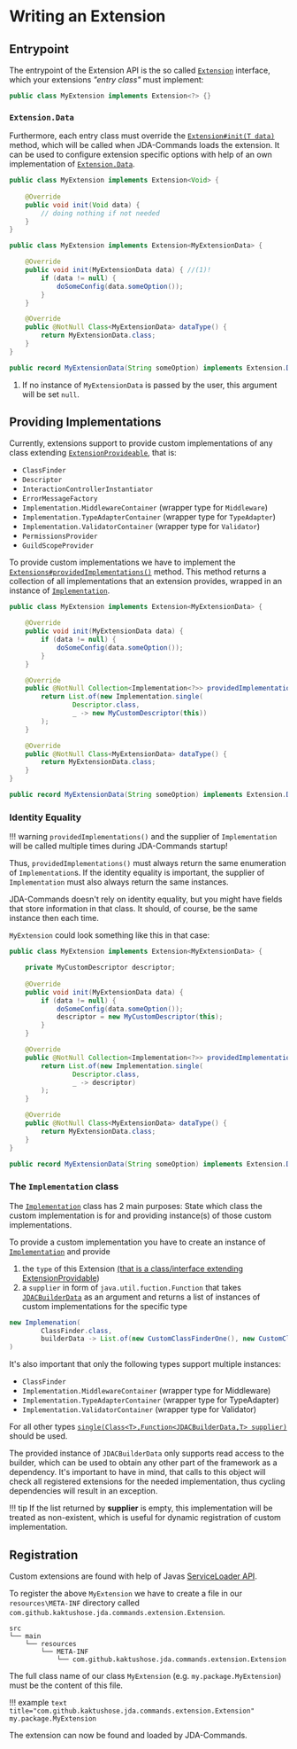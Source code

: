 # Writing an Extension

## Entrypoint

The entrypoint of the Extension API is the so called
[`Extension`](https://kaktushose.github.io/jda-commands/javadocs/4/io.github.kaktushose.jda.commands.core/com/github/kaktushose/jda/commands/extension/Extension.html)
interface, which your extensions _"entry class"_ must implement:

```java
public class MyExtension implements Extension<?> {}
```

### `Extension.Data`

Furthermore, each entry class must override the [`Extension#init(T data)`](https://kaktushose.github.io/jda-commands/javadocs/4/io.github.kaktushose.jda.commands.core/com/github/kaktushose/jda/commands/extension/Extension.html#init(T)) method,
which will be called when JDA-Commands loads the extension. It can be used to configure extension specific options with help of
an own implementation of
[`Extension.Data`](https://kaktushose.github.io/jda-commands/javadocs/4/io.github.kaktushose.jda.commands.core/com/github/kaktushose/jda/commands/extension/Extension.Data.html).

```java
public class MyExtension implements Extension<Void> {
    
    @Override
    public void init(Void data) {
        // doing nothing if not needed
    }
}

public class MyExtension implements Extension<MyExtensionData> {

    @Override
    public void init(MyExtensionData data) { //(1)!
        if (data != null) {
            doSomeConfig(data.someOption());
        }
    }

    @Override
    public @NotNull Class<MyExtensionData> dataType() {
        return MyExtensionData.class;
    }
}

public record MyExtensionData(String someOption) implements Extension.Data {}
```

1. If no instance of `MyExtensionData` is passed by the user, this argument will be set `null`.

## Providing Implementations
Currently, extensions support to provide custom implementations of any class extending
[`ExtensionProvideable`](https://kaktushose.github.io/jda-commands/javadocs/4/io.github.kaktushose.jda.commands.core/com/github/kaktushose/jda/commands/extension/Implementation.ExtensionProvidable.html),
that is:

- `ClassFinder`
- `Descriptor`
- `InteractionControllerInstantiator`
- `ErrorMessageFactory`
- `Implementation.MiddlewareContainer` (wrapper type for `Middleware`)
- `Implementation.TypeAdapterContainer` (wrapper type for `TypeAdapter`)
- `Implementation.ValidatorContainer` (wrapper type for `Validator`)
- `PermissionsProvider`
- `GuildScopeProvider`

To provide custom implementations we have to implement the [`Extensions#providedImplementations()`](https://kaktushose.github.io/jda-commands/javadocs/4/io.github.kaktushose.jda.commands.core/com/github/kaktushose/jda/commands/extension/Extension.html#providedImplementations()) method.
This method returns a collection of all implementations that an extension provides, wrapped in an instance of
[`Implementation`](https://kaktushose.github.io/jda-commands/javadocs/4/io.github.kaktushose.jda.commands.core/com/github/kaktushose/jda/commands/extension/Implementation.html).

```java
public class MyExtension implements Extension<MyExtensionData> {

    @Override
    public void init(MyExtensionData data) {
        if (data != null) {
            doSomeConfig(data.someOption());
        }
    }

    @Override
    public @NotNull Collection<Implementation<?>> providedImplementations() {
        return List.of(new Implementation.single(
                Descriptor.class,
                _ -> new MyCustomDescriptor(this))
        );
    }

    @Override
    public @NotNull Class<MyExtensionData> dataType() {
        return MyExtensionData.class;
    }
}

public record MyExtensionData(String someOption) implements Extension.Data {}
```

### Identity Equality
!!! warning
    `providedImplementations()` and the supplier of `Implementation` will be called
    multiple times during JDA-Commands startup!

Thus, `providedImplementations()` must always return the same enumeration of `Implementation`s. If the identity 
equality is important, the supplier of `Implementation` must also always return the same instances.

JDA-Commands doesn't rely on identity equality, but you might have fields that store information in that class.
It should, of course, be the same instance then each time. 

`MyExtension` could look something like this in that case:

```java
public class MyExtension implements Extension<MyExtensionData> {

    private MyCustomDescriptor descriptor;
    
    @Override
    public void init(MyExtensionData data) {
        if (data != null) {
            doSomeConfig(data.someOption());
            descriptor = new MyCustomDescriptor(this);
        }
    }

    @Override
    public @NotNull Collection<Implementation<?>> providedImplementations() {
        return List.of(new Implementation.single(
                Descriptor.class,
                _ -> descriptor)
        );
    }

    @Override
    public @NotNull Class<MyExtensionData> dataType() {
        return MyExtensionData.class;
    }
}

public record MyExtensionData(String someOption) implements Extension.Data {}
```

### The `Implementation` class
The [`Implementation`](https://kaktushose.github.io/jda-commands/javadocs/4/io.github.kaktushose.jda.commands.core/com/github/kaktushose/jda/commands/extension/Implementation.html)
class has 2 main purposes: State which class the custom implementation is for and providing instance(s) of those custom implementations.

To provide a custom implementation you have to create an instance of [`Implementation`](https://kaktushose.github.io/jda-commands/javadocs/4/io.github.kaktushose.jda.commands.core/com/github/kaktushose/jda/commands/extension/Implementation.html) and provide

1. the `type` of this Extension [(that is a class/interface extending ExtensionProvidable](#providing-implementations))
2. a `supplier` in form of `java.util.fuction.Function` that takes
  [`JDACBuilderData`](https://kaktushose.github.io/jda-commands/javadocs/4/io.github.kaktushose.jda.commands.core/com/github/kaktushose/jda/commands/extension/JDACBuilderData.html)
  as an argument and returns a list of instances of custom implementations for the specific type


```java title="Example for ClassFinder"
new Implemenation(
        ClassFinder.class,
        builderData -> List.of(new CustomClassFinderOne(), new CustomClassFinderSecond(builderData.descriptor()))
)
```

It's also important that only the following types support multiple instances:

- `ClassFinder`
- `Implementation.MiddlewareContainer` (wrapper type for Middleware)
- `Implementation.TypeAdapterContainer` (wrapper type for TypeAdapter)
- `Implementation.ValidatorContainer` (wrapper type for Validator)

For all other types
[`single(Class<T>,Function<JDACBuilderData,T> supplier)`](https://kaktushose.github.io/jda-commands/javadocs/4/io.github.kaktushose.jda.commands.core/com/github/kaktushose/jda/commands/extension/Implementation.html#single(java.lang.Class,java.util.function.Function))
should be used.

The provided instance of `JDACBuilderData` only supports read access to the builder, which can be used to obtain any other
part of the framework as a dependency. It's important to have in mind, that calls to this object will check all registered
extensions for the needed implementation, thus cycling dependencies will result in an exception.

!!! tip
    If the list returned by **supplier** is empty, this implementation will be treated as non-existent, 
    which is useful for dynamic registration of custom implementation.

## Registration
Custom extensions are found with help of Javas [ServiceLoader API](https://docs.oracle.com/javase/8/docs/api/java/util/ServiceLoader.html).

To register the above `MyExtension` we have to create a file in our `resources\META-INF` directory called
`com.github.kaktushose.jda.commands.extension.Extension`.

```
src
└── main
    └── resources
        └── META-INF
            └── com.github.kaktushose.jda.commands.extension.Extension
```

The full class name of our class `MyExtension` (e.g. `my.package.MyExtension`) must be the content of this file.

!!! example
    ```text title="com.github.kaktushose.jda.commands.extension.Extension"
    my.package.MyExtension
    ```

The extension can now be found and loaded by JDA-Commands.